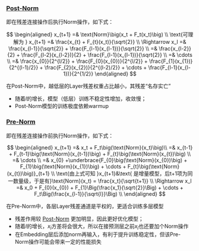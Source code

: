 ### [Post-Norm](https://spaces.ac.cn/archives/8620#%E6%AE%8B%E5%B7%AE%E8%BF%9E%E6%8E%A5)
即在残差连接操作后执行Norm操作，如下式：

$$
\begin{aligned}
    x_{t+1} =& \text{Norm}\big(x_t + F_t(x_t)\big) \\
    \text{可理解为 } x_{t+1} =& \frac{x_{t} + F_{t}(x_t)}{\sqrt{2}} \\
    \Rightarrow x_l =& \frac{x_{l-1}}{\sqrt{2}} + \frac{F_{l-1}(x_{l-1})}{\sqrt{2}} \\
    =& \frac{x_{l-2}}{2} + \frac{F_{l-2}(x_{l-2})}{2} + \frac{F_{l-1}(x_{l-1})}{\sqrt{2}} \\
    =& \cdots \\
    =& \frac{x_{0}}{2^{l/2}} + \frac{F_{0}(x_{0})}{2^{l/2}} + \frac{F_{1}(x_{1})}{2^{(l-1)/2}} + \frac{F_{2}(x_{2})}{2^{(l-2)/2}} + \cdots + \frac{F_{l-1}(x_{l-1})}{2^{1/2}}
\end{aligned}
$$

在Post-Norm中，越低层的Layer残差权重占比越小，其残差“名存实亡”

- 随着$l$的增长，模型（低层）训练不稳定性增加，收敛慢；
- Post-Norm模型的训练极度依赖warmup

### [Pre-Norm](https://spaces.ac.cn/archives/8620#%E6%AE%8B%E5%B7%AE%E8%BF%9E%E6%8E%A5)
即在残差连接操作前执行Norm操作，如下式：


$$
\begin{aligned}
    x_{t+1} =& x_t + F_t\big(\text{Norm}(x_t)\big)\\
    =& x_{t-1} + F_{t-1}\big(\text{Norm}(x_{t-1})\big) + F_{t}\big(\text{Norm}(x_{t})\big) \\
    =& \cdots \\
    =& x_{0} +\underbrace{F_{0}\big(\text{Norm}(x_{0})\big) + F_{1}\big(\text{Norm}(x_{1})\big) + \cdots  + F_{t}\big(\text{Norm}(x_{t})\big)}_{t+1} \\
    \text{由上式可知 }x_{t+1}&\text{ 是增量模型，后t+1项为同一数量级，于是有}\text{Norm}(x_t) = \frac{x_t}{\sqrt{t+1}} \\
    \Rightarrow x_l =& x_0 + F_{0}(x_{0}) + F_{1}\Big(\frac{x_1}{\sqrt{2}}\Big) + \cdots + F_t\Big(\frac{x_{l-1}}{\sqrt{l}}\Big) \\
\end{aligned}
$$

在Pre-Norm中，各层Layer残差通道是平权的，更适合训练多层模型

- 残差作用较 [Post-Norm](#post-norm) 更加明显，因此更好优化模型；
- 随着$l$的增长，$x_l$方差将会很大，所以在接预测层之前$x_l$也还要加个Norm操作  
- 在Embedding层后添加norm再输入，有利于提升训练稳定性，但该Pre-Norm操作可能会带来一定的性能损失